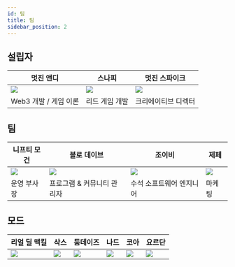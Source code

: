 ```yaml
---
id: 팀
title: 팀
sidebar_position: 2
---
```


## 설립자

| 멋진 앤디                   | 스나피                  | 멋진 스파이크                  |
| ----------------------- | -------------------- | ------------------------ |
| ![](/img/NiftyAndy.png) | ![](/img/snarfy.png) | ![](/img/NiftySpike.png) |
| Web3 개발 / 게임 이론         | 리드 게임 개발             | 크리에이티브 디렉터               |

## 팀

| 니프티 모건                    | 볼로 데이브             | 조이비                 | 제페                  |
| ------------------------- | ------------------ | ------------------- | ------------------- |
| ![](/img/NiftyMorgan.png) | ![](/img/bolo.png) | ![](/img/zoiby.png) | ![](/img/jeppe.png) |
| 운영 부사장                    | 프로그램 & 커뮤니티 관리자    | 수석 소프트웨어 엔지니어       | 마케팅                 |

## 모드

| 리얼 딜 맥킬                | 삭스                 | 둠데이즈                | 나드                 | 코아                | 요르단                  |
| ---------------------- | ------------------ | ------------------- | ------------------ | ----------------- | -------------------- |
| ![](/img/realdealmc.png) | ![](/img/sacx.png) | ![](/img/doomy.png) | ![](/img/nard.png) | ![](/img/koa.png) | ![](/img/jordan.png) |
